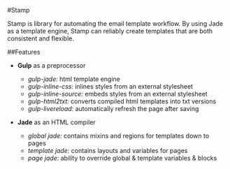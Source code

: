 #Stamp

Stamp is library for automating the email template workflow. By using Jade as a template engine, Stamp can reliably create templates that are both consistent and flexible.

##Features

* **Gulp** as a preprocessor
  * _gulp-jade:_ html template engine
  * _gulp-inline-css:_ inlines styles from an external stylesheet
  * _gulp-inline-source:_ embeds styles from an external stylesheet
  * _gulp-html2txt:_ converts compiled html templates into txt versions
  * _gulp-livereload:_ automatically refresh the page after saving

* **Jade** as an HTML compiler
  * _global jade:_ contains mixins and regions for templates down to pages
  * _template jade:_ contains layouts and variables for pages
  * _page jade:_ ability to override global & template variables & blocks